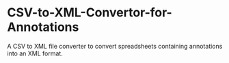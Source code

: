 # CSV-to-XML-Convertor-for-Annotations
A CSV to XML file converter to convert spreadsheets containing annotations into an XML format. 
